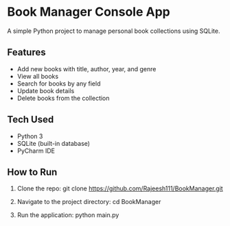 # Book Manager Console App

A simple Python project to manage personal book collections using SQLite.

##  Features
- Add new books with title, author, year, and genre
- View all books
- Search for books by any field
- Update book details
- Delete books from the collection

## Tech Used
- Python 3
- SQLite (built-in database)
- PyCharm IDE

##  How to Run
1. Clone the repo:
git clone https://github.com/Rajeesh111/BookManager.git

2. Navigate to the project directory:
cd BookManager

3. Run the application:
python main.py



